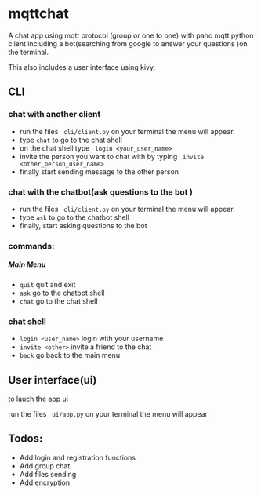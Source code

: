# mqttchat
A chat app using mqtt protocol (group or one to one) with paho mqtt python client
including a bot(searching from google to answer your questions )on the terminal.

This also includes a user interface using kivy.

##  CLI 
### chat  with another client
  * run the files ``` cli/client.py``` on your terminal the menu will appear.
  * type ```chat``` to go to the chat shell 
  * on the chat shell type  ``` login <your_user_name>```
  * invite the person you want to chat with by typing ``` invite <other_person_user_name>```
  * finally start sending message to the other person


### chat with the chatbot(ask questions to the bot )
 * run the files ``` cli/client.py``` on your terminal the menu will appear.
 * type ```ask``` to go to the chatbot shell
 * finally, start asking questions to the bot



### commands:
##### Main Menu
  * ```quit```  quit and exit
  * ```ask```  go to the chatbot shell
  * ```chat```  go to the chat shell
### chat shell
   * ```login <user_name>``` login with your username
   * ```invite <other>``` invite a friend to the chat
   * ```back``` go back to the main menu

  
## User interface(ui)
  
  to lauch the app ui
  
  run the files ``` ui/app.py``` on your terminal the menu will appear.


## Todos:
 * Add login and registration functions
 * Add group chat
 * Add files sending
 * Add encryption

